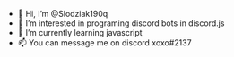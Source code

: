 - 👋 Hi, I’m @Slodziak190q
- 👀 I’m interested in programing discord bots in discord.js
- 🌱 I’m currently learning javascript
- 📫 You can message me on discord xoxo#2137

<!---
Slodziak190q/Slodziak190q is a ✨ special ✨ repository because its `README.md` (this file) appears on your GitHub profile.
You can click the Preview link to take a look at your changes.
--->
